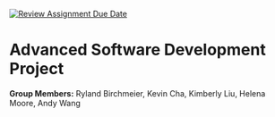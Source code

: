 [![Review Assignment Due Date](https://classroom.github.com/assets/deadline-readme-button-24ddc0f5d75046c5622901739e7c5dd533143b0c8e959d652212380cedb1ea36.svg)](https://classroom.github.com/a/qgEWmaMc)
# Advanced Software Development Project

__Group Members:__ Ryland Birchmeier, Kevin Cha, Kimberly Liu, Helena Moore, Andy Wang


